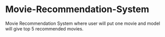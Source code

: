 # Movie-Recommendation-System
Movie Recommendation System where user will put one movie and model will give top 5 recommended movies.
